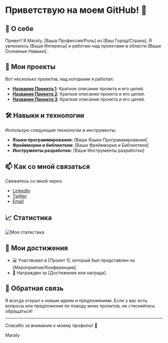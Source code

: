 <!--
  ███    ███ ██████   ██████  ███    ██ ████████ ████████ 
  ████  ████ ██   ██ ██    ██ ████   ██    ██    ██    
  ██ ████ ██ ██████  ██    ██ ██ ██  ██    ██    █████ 
  ██  ██  ██ ██   ██ ██    ██ ██  ██ ██    ██    ██    
  ██      ██ ██   ██  ██████  ██   ████    ██    ██    
-->

# Приветствую на моем GitHub! 🌟

## 👋 О себе

Привет! Я Maraty, [Ваша Профессия/Роль] из [Ваш Город/Страна]. Я увлекаюсь [Ваши Интересы] и работаю над проектами в области [Ваши Основные Навыки]. 

## 🚀 Мои проекты

Вот несколько проектов, над которыми я работал:

- **[Название Проекта 1](ссылка_на_репозиторий)**: Краткое описание проекта и его целей.
- **[Название Проекта 2](ссылка_на_репозиторий)**: Краткое описание проекта и его целей.
- **[Название Проекта 3](ссылка_на_репозиторий)**: Краткое описание проекта и его целей.

## 🛠️ Навыки и технологии

Использую следующие технологии и инструменты:

- **Языки программирования:** [Ваши Языки Программирования]
- **Фреймворки и библиотеки:** [Ваши Фреймворки и Библиотеки]
- **Инструменты разработки:** [Ваши Инструменты разработки]

## 📫 Как со мной связаться

Свяжитесь со мной через:

- [LinkedIn](ссылка_на_LinkedIn)
- [Twitter](ссылка_на_Twitter)
- [Email](mailto:ваш_адрес_электронной_почты)

## 📈 Статистика

![Моя статистика](https://github-readme-stats.vercel.app/api?username=Maraty&show_icons=true&count_private=true&hide_title=false&hide=prs&hide_border=true&theme=dark)

## 🎨 Мои достижения

- 💻 Участвовал в [Проект 1], который был представлен на [Мероприятие/Конференция].
- 🌟 Награжден за [Достижение или награда].

## 💬 Обратная связь

Я всегда открыт к новым идеям и предложениям. Если у вас есть вопросы или предложения по поводу моих проектов, не стесняйтесь обращаться!

---

Спасибо за внимание к моему профилю! 🚀

Maraty
